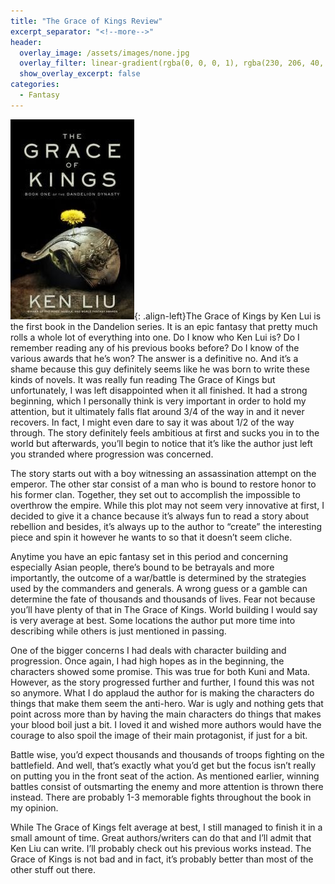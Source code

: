 ```yaml
---
title: "The Grace of Kings Review"
excerpt_separator: "<!--more-->"
header:
  overlay_image: /assets/images/none.jpg
  overlay_filter: linear-gradient(rgba(0, 0, 0, 1), rgba(230, 206, 40, 1))
  show_overlay_excerpt: false
categories:
  - Fantasy
---
```

![grace-of-kings-cover](/assets/images/grace-of-kings.jpg){: .align-left}The Grace of Kings by Ken Lui is the first book in the Dandelion series. It is an epic fantasy that pretty much rolls a whole lot of everything into one. Do I know who Ken Lui is? Do I remember reading any of his previous books before? Do I know of the various awards that he’s won? The answer is a definitive no. And it’s a shame because this guy definitely seems like he was born to write these kinds of novels. It was really fun reading The Grace of Kings but unfortunately, I was left disappointed when it all finished. It had a strong beginning, which I personally think is very important in order to hold my attention, but it ultimately falls flat around 3/4 of the way in and it never recovers. In fact, I might even dare to say it was about 1/2 of the way through. The story definitely feels ambitious at first and sucks you in to the world but afterwards, you’ll begin to notice that it’s like the author just left you stranded where progression was concerned.

The story starts out with a boy witnessing an assassination attempt on the emperor. The other star consist of a man who is bound to restore honor to his former clan. Together, they set out to accomplish the impossible to overthrow the empire. While this plot may not seem very innovative at first, I decided to give it a chance because it’s always fun to read a story about rebellion and besides, it’s always up to the author to “create” the interesting piece and spin it however he wants to so that it doesn’t seem cliche.

Anytime you have an epic fantasy set in this period and concerning especially Asian people, there’s bound to be betrayals and more importantly, the outcome of a war/battle is determined by the strategies used by the commanders and generals. A wrong guess or a gamble can determine the fate of thousands and thousands of lives. Fear not because you’ll have plenty of that in The Grace of Kings. World building I would say is very average at best. Some locations the author put more time into describing while others is just mentioned in passing.

One of the bigger concerns I had deals with character building and progression. Once again, I had high hopes as in the beginning, the characters showed some promise. This was true for both Kuni and Mata. However, as the story progressed further and further, I found this was not so anymore. What I do applaud the author for is making the characters do things that make them seem the anti-hero. War is ugly and nothing gets that point across more than by having the main characters do things that makes your blood boil just a bit. I loved it and wished more authors would have the courage to also spoil the image of their main protagonist, if just for a bit.

Battle wise, you’d expect thousands and thousands of troops fighting on the battlefield. And well, that’s exactly what you’d get but the focus isn’t really on putting you in the front seat of the action. As mentioned earlier, winning battles consist of outsmarting the enemy and more attention is thrown there instead. There are probably 1-3 memorable fights throughout the book in my opinion.

While The Grace of Kings felt average at best, I still managed to finish it in a small amount of time. Great authors/writers can do that and I’ll admit that Ken Liu can write. I’ll probably check out his previous works instead. The Grace of Kings is not bad and in fact, it’s probably better than most of the other stuff out there.


